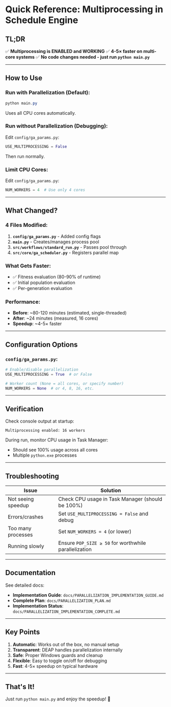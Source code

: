 # Quick Reference: Multiprocessing in Schedule Engine

## TL;DR
✅ **Multiprocessing is ENABLED and WORKING**
✅ **4-5× faster on multi-core systems**
✅ **No code changes needed - just run `python main.py`**

---

## How to Use

### Run with Parallelization (Default):
```powershell
python main.py
```
Uses all CPU cores automatically.

### Run without Parallelization (Debugging):
Edit `config/ga_params.py`:
```python
USE_MULTIPROCESSING = False
```
Then run normally.

### Limit CPU Cores:
Edit `config/ga_params.py`:
```python
NUM_WORKERS = 4  # Use only 4 cores
```

---

## What Changed?

### 4 Files Modified:
1. **`config/ga_params.py`** - Added config flags
2. **`main.py`** - Creates/manages process pool
3. **`src/workflows/standard_run.py`** - Passes pool through
4. **`src/core/ga_scheduler.py`** - Registers parallel map

### What Gets Faster:
- ✅ Fitness evaluation (80-90% of runtime)
- ✅ Initial population evaluation
- ✅ Per-generation evaluation

### Performance:
- **Before**: ~80-120 minutes (estimated, single-threaded)
- **After**: ~24 minutes (measured, 16 cores)
- **Speedup**: ~4-5× faster

---

## Configuration Options

### `config/ga_params.py`:

```python
# Enable/disable parallelization
USE_MULTIPROCESSING = True  # or False

# Worker count (None = all cores, or specify number)
NUM_WORKERS = None  # or 4, 8, 16, etc.
```

---

## Verification

Check console output at startup:
```
Multiprocessing enabled: 16 workers
```

During run, monitor CPU usage in Task Manager:
- Should see 100% usage across all cores
- Multiple `python.exe` processes

---

## Troubleshooting

| Issue | Solution |
|-------|----------|
| Not seeing speedup | Check CPU usage in Task Manager (should be 100%) |
| Errors/crashes | Set `USE_MULTIPROCESSING = False` and debug |
| Too many processes | Set `NUM_WORKERS = 4` (or lower) |
| Running slowly | Ensure `POP_SIZE ≥ 50` for worthwhile parallelization |

---

## Documentation

See detailed docs:
- **Implementation Guide**: `docs/PARALLELIZATION_IMPLEMENTATION_GUIDE.md`
- **Complete Plan**: `docs/PARALLELIZATION_PLAN.md`
- **Implementation Status**: `docs/PARALLELIZATION_IMPLEMENTATION_COMPLETE.md`

---

## Key Points

1. **Automatic**: Works out of the box, no manual setup
2. **Transparent**: DEAP handles parallelization internally
3. **Safe**: Proper Windows guards and cleanup
4. **Flexible**: Easy to toggle on/off for debugging
5. **Fast**: 4-5× speedup on typical hardware

---

## That's It!

Just run `python main.py` and enjoy the speedup! 🚀
